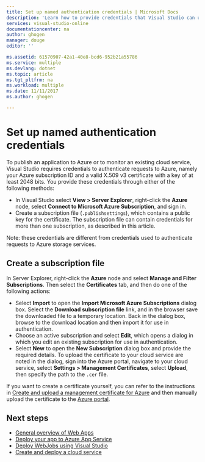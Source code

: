 ```yaml
---
title: Set up named authentication credentials | Microsoft Docs
description: 'Learn how to provide credentials that Visual Studio can use to authenticate requests to Azure, so you can publish an application to Azure from Visual Studio or monitor an existing cloud service.'
services: visual-studio-online
documentationcenter: na
author: ghogen
manager: douge
editor: ''

ms.assetid: 61570907-42a1-40e8-bcd6-952b21a55786
ms.service: multiple
ms.devlang: dotnet
ms.topic: article
ms.tgt_pltfrm: na
ms.workload: multiple
ms.date: 11/11/2017
ms.author: ghogen

---
```

# Set up named authentication credentials

To publish an application to Azure or to monitor an existing cloud service, Visual Studio requires credentials to authenticate requests to Azure, namely your Azure subscription ID and a valid X.509 v3 certificate with a key of at least 2048 bits. You provide these credentials through either of the following methods:

- In Visual Studio select **View > Server Explorer**, right-click the **Azure** node, select **Connect to Microsoft Azure Subscription**, and sign in.
- Create a subscription file (`.publishsettings`), which contains a public key for the certificate. The subscription file can contain credentials for more than one subscription, as described in this article.

Note: these credentials are different from credentials used to authenticate requests to Azure storage services.

## Create a subscription file

In Server Explorer, right-click the **Azure** node and select **Manage and Filter Subscriptions**. Then select the **Certificates** tab, and then do one of the following actions:

- Select **Import** to open the **Import Microsoft Azure Subscriptions** dialog box. Select the **Download subscription file** link, and in the browser save the downloaded file to a temporary location. Back in the dialog box, browse to the download location and then import it for use in authentication.
- Choose an active subscription and select **Edit**, which opens a dialog in which you edit an existing subscription for use in authentication.
- Select **New** to open the **New Subscription** dialog box and provide the required details. To upload the certificate to your cloud service are noted in the dialog, sign into the Azure portal, navigate to your cloud service, select **Settings > Management Certificates**, select **Upload**, then specify the path to the `.cer` file.

If you want to create a certificate yourself, you can refer to the instructions in [Create and upload a management certificate for Azure](https://msdn.microsoft.com/library/windowsazure/gg551722.aspx) and then manually upload the certificate to the [Azure portal](https://portal.azure.com/).

## Next steps

- [General overview of Web Apps](https://docs.microsoft.com/azure/app-service/)
- [Deploy your app to Azure App Service](https://docs.microsoft.com/azure/app-service/app-service-deploy-local-git) 
- [Deploy WebJobs using Visual Studio](https://docs.microsoft.com/azure/app-service/websites-dotnet-deploy-webjobs)
- [Create and deploy a cloud service](https://docs.microsoft.com/azure/cloud-services/cloud-services-how-to-create-deploy-portal)